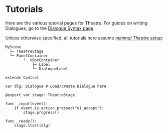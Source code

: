 # Tutorials

Here are the various tutorial pages for Theatre. For guides on writing Dialogues, go to the [Dialogue Syntax page](../class/dialogue/syntax.md).

Unless otherwise specified, all tutorials here assume [_minimal Theatre setup_](minimal_setup/index.md):

```
MyScene
  ├─ TheatreStage
  └─ PanelContainer
        └─ VBoxContainer
            ├─ Label
            └─ DialogueLabel
```

```gdscript
extends Control

var dlg: Dialogue # Load/create Dialogue here

@export var stage: TheatreStage

func _input(event):
    if event.is_action_pressed("ui_accept"):
        stage.progress()

func _ready():
    stage.start(dlg)
```